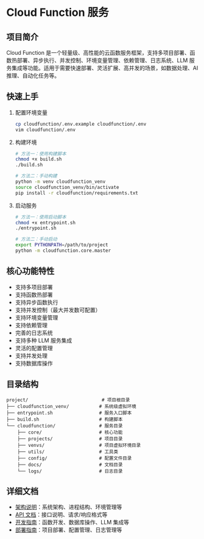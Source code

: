 # Cloud Function 服务

## 项目简介
Cloud Function 是一个轻量级、高性能的云函数服务框架，支持多项目部署、函数热部署、异步执行、并发控制、环境变量管理、依赖管理、日志系统、LLM 服务集成等功能。适用于需要快速部署、灵活扩展、高并发的场景，如数据处理、AI 推理、自动化任务等。

## 快速上手
1. 配置环境变量
   ```bash
   cp cloudfunction/.env.example cloudfunction/.env
   vim cloudfunction/.env
   ```

2. 构建环境
   ```bash
   # 方法一：使用构建脚本
   chmod +x build.sh
   ./build.sh

   # 方法二：手动构建
   python -m venv cloudfunction_venv
   source cloudfunction_venv/bin/activate
   pip install -r cloudfunction/requirements.txt
   ```

3. 启动服务
   ```bash
   # 方法一：使用启动脚本
   chmod +x entrypoint.sh
   ./entrypoint.sh

   # 方法二：手动启动
   export PYTHONPATH=/path/to/project
   python -m cloudfunction.core.master
   ```

## 核心功能特性
- 支持多项目部署
- 支持函数热部署
- 支持异步函数执行
- 支持并发控制（最大并发数可配置）
- 支持环境变量管理
- 支持依赖管理
- 完善的日志系统
- 支持多种 LLM 服务集成
- 灵活的配置管理
- 支持并发处理
- 支持数据库操作

## 目录结构
```
project/                           # 项目根目录
├── cloudfunction_venv/           # 系统级虚拟环境
├── entrypoint.sh                 # 服务入口脚本
├── build.sh                      # 构建脚本
└── cloudfunction/                # 服务目录
    ├── core/                     # 核心功能
    ├── projects/                 # 项目目录
    ├── venvs/                    # 项目虚拟环境目录
    ├── utils/                    # 工具类
    ├── config/                   # 配置文件目录
    ├── docs/                     # 文档目录
    └── logs/                     # 日志目录
```

## 详细文档
- [架构说明](cloudfunction/docs/architecture.md)：系统架构、进程结构、环境管理等
- [API 文档](cloudfunction/docs/api.md)：接口说明、请求/响应格式等
- [开发指南](cloudfunction/docs/development.md)：函数开发、数据库操作、LLM 集成等
- [部署指南](cloudfunction/docs/deployment.md)：项目部署、配置管理、日志管理等

